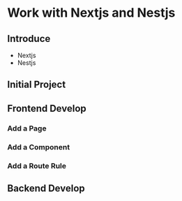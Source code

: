 # Work with Nextjs and Nestjs
## Introduce
- Nextjs
- Nestjs

## Initial Project

## Frontend Develop

### Add a Page

### Add a Component

### Add a Route Rule

## Backend Develop
